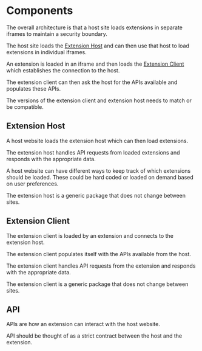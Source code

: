 # Components

The overall architecture is that a host site loads extensions in separate iframes to maintain a security boundary.

The host site loads the [Extension Host](#extension-host) and can then use that host to load extensions in individual iframes.

An extension is loaded in an iframe and then loads the [Extension Client](#extension-client) which establishes the connection to the host.

The extension client can then ask the host for the APIs available and populates these APIs.

The versions of the extension client and extension host needs to match or be compatible.

## Extension Host

A host website loads the extension host which can then load extensions.

The extension host handles API requests from loaded extensions and responds with the appropriate data.

A host website can have different ways to keep track of which extensions should be loaded. These could be hard coded or loaded on demand based on user preferences.

The extension host is a generic package that does not change between sites.

## Extension Client

The extension client is loaded by an extension and connects to the extension host.

The extension client populates itself with the APIs available from the host.

The extension client handles API requests from the extension and responds with the appropriate data.

The extension client is a generic package that does not change between sites.

## API

APIs are how an extension can interact with the host website.

API should be thought of as a strict contract between the host and the extension.
